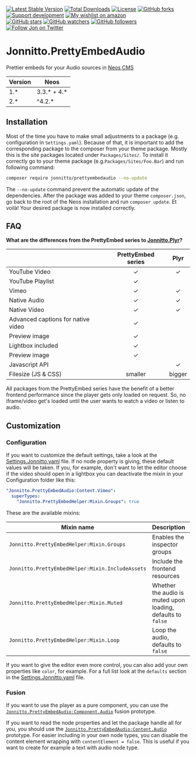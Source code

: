 [![Latest Stable Version](https://poser.pugx.org/jonnitto/prettyembedaudio/v/stable)](https://packagist.org/packages/jonnitto/prettyembedaudio)
[![Total Downloads](https://poser.pugx.org/jonnitto/prettyembedaudio/downloads)](https://packagist.org/packages/jonnitto/prettyembedvimeo)
[![License](https://poser.pugx.org/jonnitto/prettyembedaudio/license)](https://packagist.org/packages/jonnitto/prettyembedvimeo)
[![GitHub forks](https://img.shields.io/github/forks/jonnitto/Jonnitto.PrettyEmbedAudio.svg?style=social&label=Fork)](https://github.com/jonnitto/Jonnitto.PrettyEmbedAudio/fork)
[![Support development](https://img.shields.io/badge/Donate-PayPal-yellow.svg)](https://www.paypal.me/Jonnitto/20eur)
[![My wishlist on amazon](https://img.shields.io/badge/Wishlist-Amazon-yellow.svg)](https://www.amazon.de/hz/wishlist/ls/2WPGORAVYF39B?&sort=default)  
[![GitHub stars](https://img.shields.io/github/stars/jonnitto/Jonnitto.PrettyEmbedAudio.svg?style=social&label=Stars)](https://github.com/jonnitto/Jonnitto.PrettyEmbedAudio/stargazers)
[![GitHub watchers](https://img.shields.io/github/watchers/jonnitto/Jonnitto.PrettyEmbedAudio.svg?style=social&label=Watch)](https://github.com/jonnitto/Jonnitto.PrettyEmbedAudio/subscription)
[![GitHub followers](https://img.shields.io/github/followers/jonnitto.svg?style=social&label=Follow)](https://github.com/jonnitto/followers)
[![Follow Jon on Twitter](https://img.shields.io/twitter/follow/jonnitto.svg?style=social&label=Follow)](https://twitter.com/jonnitto)

# Jonnitto.PrettyEmbedAudio

Prettier embeds for your Audio sources in [Neos CMS](https://www.neos.io)

| Version | Neos          |
| ------- | ------------- |
| 1.\*    | 3.3.\* + 4.\* |
| 2.\*    | ^4.2.\*       |

## Installation

Most of the time you have to make small adjustments to a package (e.g. configuration in `Settings.yaml`). Because of that, it is important to add the corresponding package to the composer from your theme package. Mostly this is the site packages located under `Packages/Sites/`. To install it correctly go to your theme package (e.g.`Packages/Sites/Foo.Bar`) and run following command:

```bash
composer require jonnitto/prettyembedaudio --no-update
```

The `--no-update` command prevent the automatic update of the dependencies. After the package was added to your theme `composer.json`, go back to the root of the Neos installation and run `composer update`. Et voilà! Your desired package is now installed correctly.

## FAQ

**What are the differences from the PrettyEmbed series to [Jonnitto.Plyr](https://github.com/jonnitto/Jonnitto.Plyr)?**

|                                    | PrettyEmbed series |  Plyr  |
| ---------------------------------- | :----------------: | :----: |
| YouTube Video                      |         ✓          |   ✓    |
| YouTube Playlist                   |         ✓          |        |
| Vimeo                              |         ✓          |   ✓    |
| Native Audio                       |         ✓          |   ✓    |
| Native Video                       |         ✓          |   ✓    |
| Advanced captions for native video |         ✓          |        |
| Preview image                      |         ✓          |        |
| Lightbox included                  |         ✓          |        |
| Preview image                      |         ✓          |        |
| Javascript API                     |                    |   ✓    |
| Filesize (JS & CSS)                |      smaller       | bigger |

All packages from the PrettyEmbed series have the benefit of a better frontend performance since the player gets only loaded on request. So, no iframe/video get's loaded until the user wants to watch a video or listen to audio.

## Customization

### Configuration

If you want to customize the default settings, take a look at the [Settings.Jonnitto.yaml](Configuration/Settings.Jonnitto.yaml#6) file. If no node property is giving, these default values will be taken. If you, for example, don't want to let the editor choose if the video should open in a lightbox you can deactivate the mixin in your Configuration folder like this:

```yaml
"Jonnitto.PrettyEmbedAudio:Content.Vimeo":
  superTypes:
    "Jonnitto.PrettyEmbedHelper:Mixin.Groups": true
```

These are the available mixins:

| Mixin name                                         | Description                                                           | Enabled |
| -------------------------------------------------- | --------------------------------------------------------------------- | :-----: |
| `Jonnitto.PrettyEmbedHelper:Mixin.Groups`          | Enables the inspector groups                                          |    ✓    |
| `Jonnitto.PrettyEmbedHelper:Mixin.IncludeAssets`   | Include the frontend resources                                        |    ✓    |
| `Jonnitto.PrettyEmbedHelper:Mixin.Muted`           | Whether the audio is muted upon loading, defaults to `false`          |         |
| `Jonnitto.PrettyEmbedHelper:Mixin.Loop`            | Loop the audio, defaults to `false`                                   |         |

If you want to give the editor even more control, you can also add your own properties like `color`, for example. For a full list look at the `defaults` section in the [Settings.Jonnitto.yaml](Configuration/Settings.Jonnitto.yaml#6) file.

### Fusion

If you want to use the player as a pure component, you can use the [`Jonnitto.PrettyEmbedAudio:Component.Audio`](Resources/Private/Fusion/Component/Audio.fusion) fusion prototype.

If you want to read the node properties and let the package handle all for you, you should use the [`Jonnitto.PrettyEmbedAudio:Content.Audio`](Resources/Private/Fusion/Content/Audio.fusion) prototype. For easier including in your own node types, you can disable the content element wrapping with `contentElement = false`. This is useful if you want to create for example a text with audio node type.
